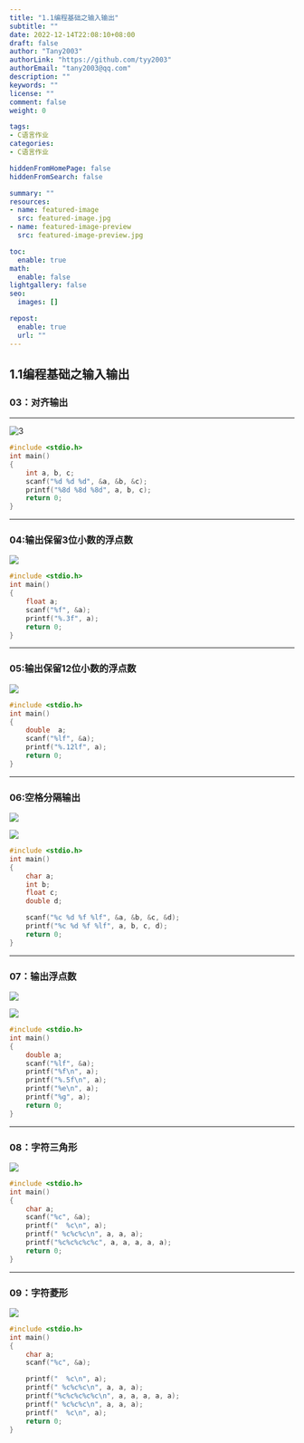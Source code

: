 ```yaml
---
title: "1.1编程基础之输入输出"
subtitle: ""
date: 2022-12-14T22:08:10+08:00
draft: false
author: "Tany2003"
authorLink: "https://github.com/tyy2003"
authorEmail: "tany2003@qq.com"
description: ""
keywords: ""
license: ""
comment: false
weight: 0

tags:
- C语言作业
categories:
- C语言作业

hiddenFromHomePage: false
hiddenFromSearch: false

summary: ""
resources:
- name: featured-image
  src: featured-image.jpg
- name: featured-image-preview
  src: featured-image-preview.jpg

toc:
  enable: true
math:
  enable: false
lightgallery: false
seo:
  images: []

repost:
  enable: true
  url: ""
---
```


## 1.1编程基础之输入输出

### 03：对齐输出

------

![3](https://tyy.tanyaodan.com/ch0101/3.png)

```c
#include <stdio.h>
int main()
{
    int a, b, c;
    scanf("%d %d %d", &a, &b, &c);
    printf("%8d %8d %8d", a, b, c);
    return 0;
}
```

------

### 04:输出保留3位小数的浮点数

![](https://tyy.tanyaodan.com/ch0101/4.png)

```c
#include <stdio.h>
int main()
{
    float a;
    scanf("%f", &a);
    printf("%.3f", a);
    return 0;
}
```

------

### 05:输出保留12位小数的浮点数

![](https://tyy.tanyaodan.com/ch0101/5.png)

```c
#include <stdio.h>
int main()
{
    double  a;
    scanf("%lf", &a);
    printf("%.12lf", a);
    return 0;
}
```

------

### 06:空格分隔输出

![](https://tyy.tanyaodan.com/ch0101/6.1.png)

![](https://tyy.tanyaodan.com/ch0101/6.2.png)

```c
#include <stdio.h>
int main()
{
    char a;
    int b;
    float c;
    double d;

    scanf("%c %d %f %lf", &a, &b, &c, &d);
    printf("%c %d %f %lf", a, b, c, d);
    return 0;
}
```

------

### 07：输出浮点数

![](https://tyy.tanyaodan.com/ch0101/7.1.png)

![](https://tyy.tanyaodan.com/ch0101/7.2.png)

```c
#include <stdio.h>
int main()
{
    double a;
    scanf("%lf", &a);
    printf("%f\n", a);
    printf("%.5f\n", a);
    printf("%e\n", a);
    printf("%g", a);
    return 0;
}
```

------

### 08：字符三角形

![](https://tyy.tanyaodan.com/ch0101/8.png)

```c
#include <stdio.h>
int main()
{
    char a;
    scanf("%c", &a);
    printf("  %c\n", a);
    printf(" %c%c%c\n", a, a, a);
    printf("%c%c%c%c%c", a, a, a, a, a);
    return 0;
}
```

------

### 09：字符菱形

![](https://tyy.tanyaodan.com/ch0101/9.png)

```c
#include <stdio.h>
int main()
{
    char a;
    scanf("%c", &a);

    printf("  %c\n", a);
    printf(" %c%c%c\n", a, a, a);
    printf("%c%c%c%c%c\n", a, a, a, a, a);
    printf(" %c%c%c\n", a, a, a);
    printf("  %c\n", a);
    return 0;
}
```
